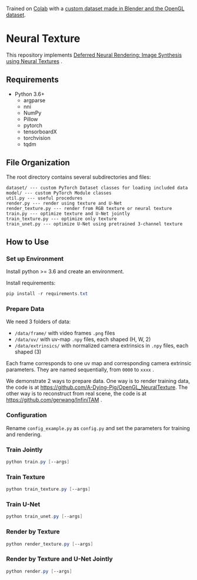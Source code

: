 Trained on [Colab](https://colab.research.google.com/drive/1lJ2EY3LXjrvAqza2FXoFy5yBjYmE3L9V?usp=sharing) with a [custom dataset made in Blender and the OpenGL dataset](https://drive.google.com/drive/folders/1x5mg9Dr1Wv8mtPdGW6dbj153dxmpgGh3?usp=sharing).


# Neural Texture

This repository implements [Deferred Neural Rendering: Image Synthesis using Neural Textures](https://arxiv.org/abs/1904.12356) .



## Requirements

+ Python 3.6+
  + argparse
  + nni
  + NumPy
  + Pillow
  + pytorch
  + tensorboardX
  + torchvision
  + tqdm



## File Organization

The root directory contains several subdirectories and files:

```
dataset/ --- custom PyTorch Dataset classes for loading included data
model/ --- custom PyTorch Module classes
util.py --- useful procedures
render.py --- render using texture and U-Net
render_texture.py --- render from RGB texture or neural texture
train.py --- optimize texture and U-Net jointly
train_texture.py --- optimize only texture
train_unet.py --- optimize U-Net using pretrained 3-channel texture
```



## How to Use

### Set up Environment

Install python >= 3.6 and create an environment.

Install requirements:

```powershell
pip install -r requirements.txt
```

### Prepare Data

We need 3 folders of data:

+ `/data/frame/`  with video frames `.png` files
+ `/data/uv/`  with uv-map `.npy` files, each shaped (H, W, 2)
+ `/data/extrinsics/`  with normalized camera extrinsics in  `.npy` files, each shaped (3)

Each frame corresponds to one uv map and corresponding camera extrinsic parameters. They are named sequentially, from `0000` to `xxxx` .

We demonstrate 2 ways to prepare data. One way is to render training data, the code is at https://github.com/A-Dying-Pig/OpenGL_NeuralTexture. The other way is to reconstruct from real scene, the code is at https://github.com/gerwang/InfiniTAM .

### Configuration

Rename `config_example.py` as `config.py` and set the parameters for training and rendering.

### Train Jointly

```powershell
python train.py [--args]
```

### Train Texture

```powershell
python train_texture.py [--args]
```

### Train U-Net

```powershell
python train_unet.py [--args]
```

### Render by Texture

```powershell
python render_texture.py [--args]
```

### Render by Texture and U-Net Jointly

```powershell
python render.py [--args]
```

